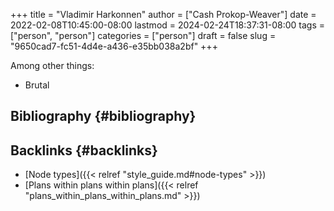 +++
title = "Vladimir Harkonnen"
author = ["Cash Prokop-Weaver"]
date = 2022-02-08T10:45:00-08:00
lastmod = 2024-02-24T18:37:31-08:00
tags = ["person", "person"]
categories = ["person"]
draft = false
slug = "9650cad7-fc51-4d4e-a436-e35bb038a2bf"
+++

Among other things:

-   Brutal


## Bibliography {#bibliography}

<style>.csl-entry{text-indent: -1.5em; margin-left: 1.5em;}</style><div class="csl-bib-body">
</div>


## Backlinks {#backlinks}

-   [Node types]({{< relref "style_guide.md#node-types" >}})
-   [Plans within plans within plans]({{< relref "plans_within_plans_within_plans.md" >}})
